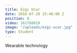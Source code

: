 ```yaml
---
title: Ezgi Ucar
date: 2016-07-20 15:48:00 Z
position: 8
video: 161766010
image: "/uploads/ezgi-ucar.jpg"
type: Student
---
```


Wearable technology

